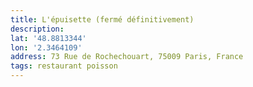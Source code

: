 ```yaml
---
title: L'épuisette (fermé définitivement)
description:
lat: '48.8813344'
lon: '2.3464109'
address: 73 Rue de Rochechouart, 75009 Paris, France
tags: restaurant poisson
---
```

